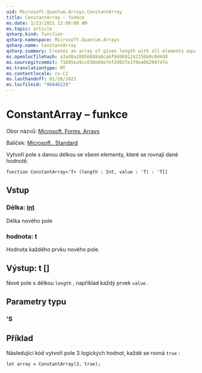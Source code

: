 ```yaml
---
uid: Microsoft.Quantum.Arrays.ConstantArray
title: ConstantArray – funkce
ms.date: 1/23/2021 12:00:00 AM
ms.topic: article
qsharp.kind: function
qsharp.namespace: Microsoft.Quantum.Arrays
qsharp.name: ConstantArray
qsharp.summary: Creates an array of given length with all elements equal to given value.
ms.openlocfilehash: a3ad8a18856888a0ca6f9dd691242156b0c044d8
ms.sourcegitcommit: 71605ea9cc630e84e7ef29027e1f0ea06299747e
ms.translationtype: MT
ms.contentlocale: cs-CZ
ms.lasthandoff: 01/26/2021
ms.locfileid: "98846228"
---
```

# <a name="constantarray-function"></a>ConstantArray – funkce

Obor názvů: [Microsoft. Forms. Arrays](xref:Microsoft.Quantum.Arrays)

Balíček: [Microsoft.. Standard](https://nuget.org/packages/Microsoft.Quantum.Standard)


Vytvoří pole s danou délkou se všemi elementy, které se rovnají dané hodnotě.

```qsharp
function ConstantArray<'T> (length : Int, value : 'T) : 'T[]
```


## <a name="input"></a>Vstup

### <a name="length--int"></a>Délka: [int](xref:microsoft.quantum.lang-ref.int)

Délka nového pole


### <a name="value--t"></a>hodnota: t

Hodnota každého prvku nového pole.



## <a name="output--t"></a>Výstup: t []

Nové pole s délkou `length` , například každý prvek `value` .

## <a name="type-parameters"></a>Parametry typu

### <a name="t"></a>'S



## <a name="example"></a>Příklad

Následující kód vytvoří pole 3 logických hodnot, každé se rovná `true` :

```qsharp
let array = ConstantArray(3, true);
```